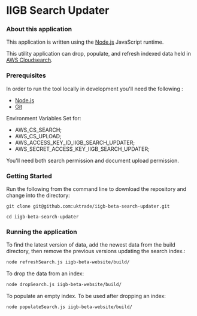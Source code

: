 
IIGB Search Updater
=====================

### About this application

This application is written using the [Node.js](https://nodejs.org/en/) JavaScript runtime. 

This utility application can drop, populate, and refresh indexed data held in [AWS Cloudsearch](https://aws.amazon.com/cloudsearch/).

### Prerequisites

In order to run the tool locally in development you'll need the following :

- [Node.js](https://nodejs.org/en/)
- [Git](https://git-scm.com/downloads) 

Environment Variables Set for:

- AWS_CS_SEARCH;
- AWS_CS_UPLOAD;
- AWS_ACCESS_KEY_ID_IIGB_SEARCH_UPDATER;
- AWS_SECRET_ACCESS_KEY_IIGB_SEARCH_UPDATER;


You'll need both search permission and document upload permission.

### Getting Started

Run the following from the command line to download the repository and change into the directory:

```
git clone git@github.com:uktrade/iigb-beta-search-updater.git

cd iigb-beta-search-updater
```

### Running the application


To find the latest version of data, add the newest data from the build directory, then remove the previous versions updating the search index.:

```bash
node refreshSearch.js iigb-beta-website/build/
```

To drop the data from an index:

```bash
node dropSearch.js iigb-beta-website/build/ 
```

To populate an empty index. To be used after dropping an index:

```bash
node populateSearch.js iigb-beta-website/build/ 
```

